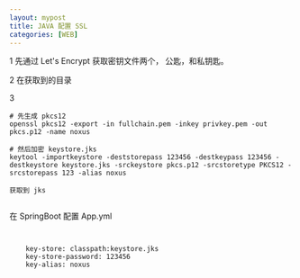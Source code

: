 ```yaml
---
layout: mypost
title: JAVA 配置 SSL
categories: [WEB]
---
```



1 先通过 Let's Encrypt 获取密钥文件两个， 公匙，和私钥匙。

2 在获取到的目录


3 
```
# 先生成 pkcs12
openssl pkcs12 -export -in fullchain.pem -inkey privkey.pem -out pkcs.p12 -name noxus

# 然后加密 keystore.jks
keytool -importkeystore -deststorepass 123456 -destkeypass 123456 -destkeystore keystore.jks -srckeystore pkcs.p12 -srcstoretype PKCS12 -srcstorepass 123 -alias noxus

获取到 jks


```

在 SpringBoot 配置 App.yml

```


    key-store: classpath:keystore.jks
    key-store-password: 123456
    key-alias: noxus


```
